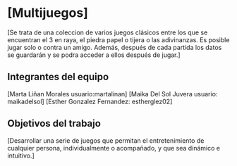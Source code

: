 # [Multijuegos]

[Se trata de una coleccion de varios juegos clásicos entre los que se encuentran el 3 en raya, el piedra papel o tijera o las adivinanzas. Es posible jugar solo o contra un amigo. Además, después de cada partida los datos se guardarán y se podra acceder a ellos después de jugar.]

## Integrantes del equipo

[Marta Liñan Morales usuario:martalinan]
[Maika Del Sol Juvera  usuario: maikadelsol]
[Esther Gonzalez Fernandez: estherglez02]

## Objetivos del trabajo

[Desarrollar una serie de juegos que permitan el entretenimiento de cualquier persona, individualmente o acompañado, y que sea dinámico e intuitivo.]
